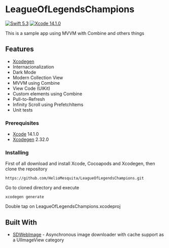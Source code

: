 # LeagueOfLegendsChampions

[![Swift 5.3](https://img.shields.io/badge/Swift-5.3-blue.svg?style=flat)](https://swift.org)
[![Xcode 14.1.0](https://img.shields.io/badge/Xcode-14.1.0-blue.svg?style=flat)](https://developer.apple.com/xcode/)

This is a sample app using MVVM with Combine and others things

## Features

- [Xcodegen](https://github.com/yonaskolb/XcodeGen)
- Internacionalization
- Dark Mode
- Modern Collection View
- MVVM using Combine
- View Code (UIKit)
- Custom elements using Combine
- Pull-to-Refresh
- Infinity Scroll using PrefetchItems
- Unit tests

### Prerequisites

* [Xcode](https://developer.apple.com/xcode/) 14.1.0
* [Xcodegen](https://github.com/yonaskolb/XcodeGen) 2.32.0

### Installing

First of all download and install Xcode, Cocoapods and Xcodegen, then clone the repository

```
https://github.com/HelioMesquita/LeagueOfLegendsChampions.git
```

Go to cloned directory and execute

```
xcodegen generate
```

Double tap on LeagueOfLegendsChampions.xcodeproj

## Built With

* [SDWebImage](https://github.com/SDWebImage/SDWebImage) - Asynchronous image downloader with cache support as a UIImageView category
